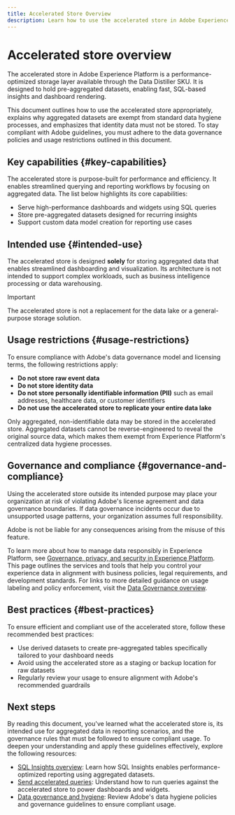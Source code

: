 ```yaml
---
title: Accelerated Store Overview
description: Learn how to use the accelerated store in Adobe Experience Platform for fast, SQL-based insights using aggregated data. This page outlines its intended use, restrictions on identity and BI data, and best practices to ensure compliance with Adobe's data governance policies.
---
```

# Accelerated store overview

The accelerated store in Adobe Experience Platform is a performance-optimized storage layer available through the Data Distiller SKU. It is designed to hold pre-aggregated datasets, enabling fast, SQL-based insights and dashboard rendering.

This document outlines how to use the accelerated store appropriately, explains why aggregated datasets are exempt from standard data hygiene processes, and emphasizes that identity data must not be stored. To stay compliant with Adobe guidelines, you must adhere to the data governance policies and usage restrictions outlined in this document.

## Key capabilities {#key-capabilities}

The accelerated store is purpose-built for performance and efficiency. It enables streamlined querying and reporting workflows by focusing on aggregated data. The list below highlights its core capabilities:

- Serve high-performance dashboards and widgets using SQL queries
- Store pre-aggregated datasets designed for recurring insights
- Support custom data model creation for reporting use cases

## Intended use {#intended-use}

The accelerated store is designed **solely** for storing aggregated data that enables streamlined dashboarding and visualization. Its architecture is not intended to support complex workloads, such as business intelligence processing or data warehousing.

>[!IMPORTANT]
>
>The accelerated store is not a replacement for the data lake or a general-purpose storage solution.

## Usage restrictions {#usage-restrictions}

To ensure compliance with Adobe's data governance model and licensing terms, the following restrictions apply:

- **Do not store raw event data**
- **Do not store identity data**
- **Do not store personally identifiable information (PII)** such as email addresses, healthcare data, or customer identifiers
- **Do not use the accelerated store to replicate your entire data lake**

Only aggregated, non-identifiable data may be stored in the accelerated store. Aggregated datasets cannot be reverse-engineered to reveal the original source data, which makes them exempt from Experience Platform's centralized data hygiene processes.

## Governance and compliance {#governance-and-compliance}

Using the accelerated store outside its intended purpose may place your organization at risk of violating Adobe's license agreement and data governance boundaries. If data governance incidents occur due to unsupported usage patterns, your organization assumes full responsibility.

Adobe is not be liable for any consequences arising from the misuse of this feature.

To learn more about how to manage data responsibly in Experience Platform, see [Governance, privacy, and security in Experience Platform](../../../landing/governance-privacy-security/overview.md). This page outlines the services and tools that help you control your experience data in alignment with business policies, legal requirements, and development standards. For links to more detailed guidance on usage labeling and policy enforcement, visit the [Data Governance overview](../../../data-governance/home.md).

## Best practices {#best-practices}

To ensure efficient and compliant use of the accelerated store, follow these recommended best practices:

- Use derived datasets to create pre-aggregated tables specifically tailored to your dashboard needs
- Avoid using the accelerated store as a staging or backup location for raw datasets
- Regularly review your usage to ensure alignment with Adobe's recommended guardrails

## Next steps

By reading this document, you've learned what the accelerated store is, its intended use for aggregated data in reporting scenarios, and the governance rules that must be followed to ensure compliant usage. To deepen your understanding and apply these guidelines effectively, explore the following resources:

- [SQL Insights overview](./overview.md): Learn how SQL Insights enables performance-optimized reporting using aggregated datasets.
- [Send accelerated queries](./send-accelerated-queries.md): Understand how to run queries against the accelerated store to power dashboards and widgets.
- [Data governance and hygiene](../../data-governance/overview.md): Review Adobe's data hygiene policies and governance guidelines to ensure compliant usage.
